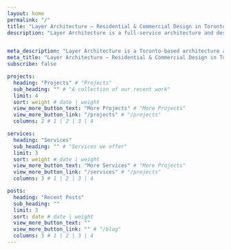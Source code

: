 ```yaml
---
layout: home
permalink: "/"
title: "Layer Architecture – Residential & Commercial Design in Toronto"
description: "Layer Architecture is a full-service architecture and design studio based in Toronto, Ontario. We specialize in residential and commercial projects of all sizes and complexities, from all new construction, additions, and interior alterations"


meta_description: "Layer Architecture is a Toronto-based architecture and design studio offering innovative residential and commercial solutions. View our projects and services."
meta_title: "Layer Architecture – Residential & Commercial Design in Toronto"
subscribe: false

projects:
  heading: "Projects" # "Projects"
  sub_heading: "" # "A collection of our recent work"
  limit: 4
  sort: weight # date | weight
  view_more_button_text: "More Projects" # "More Projects"
  view_more_button_link: "/projects" # "/projects"
  columns: 2 # 1 | 2 | 3 | 4

services:
  heading: "Services"
  sub_heading: "" # "Services we offer"
  limit: 3
  sort: weight # date | weight
  view_more_button_text: "More Services" # "More Projects"
  view_more_button_link: "/services" # "/projects"
  columns: 3 # 1 | 2 | 3 | 4

posts:
  heading: "Recent Posts"
  sub_heading: ""
  limit: 3
  sort: date # date | weight
  view_more_button_text: ""
  view_more_button_link: "" # "/blog"
  columns: 3 # 1 | 2 | 3 | 4
---
```

